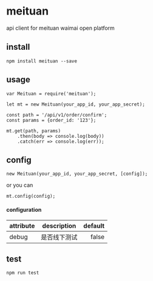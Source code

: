 # meituan

api client for meituan waimai open platform

## install 

    npm install meituan --save

## usage

    var Meituan = require('meituan');

    let mt = new Meituan(your_app_id, your_app_secret);
    
    const path = '/api/v1/order/confirm';
    const params = {order_id: '123'};
    
    mt.get(path, params)
        .then(body => console.log(body))
        .catch(err => console.log(err));
        
## config

    new Meituan(your_app_id, your_app_secret, [config]);
    
or you can 
    
    mt.config(config);
    
#### configuration

| attribute    | description   | default  |
| -------------|:-------------:| -----:   |
| debug        | 是否线下测试    | false    |

## test

    npm run test
